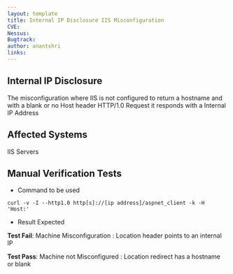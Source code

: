 ```yaml
---
layout: template
title: Internal IP Disclosure IIS Misconfiguration
CVE: 
Nessus: 
Bugtrack: 
author: anantshri
links:
---
```


Internal IP Disclosure
---------------
The misconfiguration where IIS is not configured to return a hostname and with a blank or no Host header HTTP/1.0 Request it responds with a Internal IP Address


Affected Systems
----------------

IIS Servers

Manual Verification Tests
-------------------------

* Command to be used

```
curl -v -I --http1.0 http[s]://[ip address]/aspnet_client -k -H 'Host:'
```


* Result Expected

**Test Fail**: Machine Misconfiguration : Location header points to an internal IP

**Test Pass**: Machine not Misconfigured : Location redirect has a hostname or blank